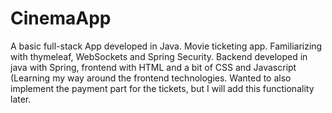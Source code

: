 # CinemaApp
A basic full-stack App developed in Java. Movie ticketing app. Familiarizing with thymeleaf, WebSockets and Spring Security. 
Backend developed in java with Spring, frontend with HTML and a bit of CSS and Javascript (Learning my way around the frontend technologies.
Wanted to also implement the payment part for the tickets, but I will add this functionality later. 
